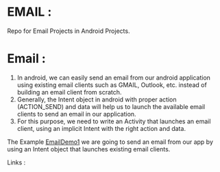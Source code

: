 # EMAIL :
Repo for Email Projects in Android Projects.

# Email :

1) In android, we can easily send an email from our android application using 
existing email clients such as GMAIL, Outlook, etc. instead of building an email client from scratch.
2) Generally, the Intent object in android with proper action (ACTION_SEND) 
and data will help us to launch the available email clients to send an email in our application.
3) For this purpose, we need to write an Activity that launches an email client, using an implicit Intent with the right action and data.


The Example [EmailDemo1](EmailDemo1) we are going 
to send an email from our app by using an Intent object that launches existing email clients.

Links :
